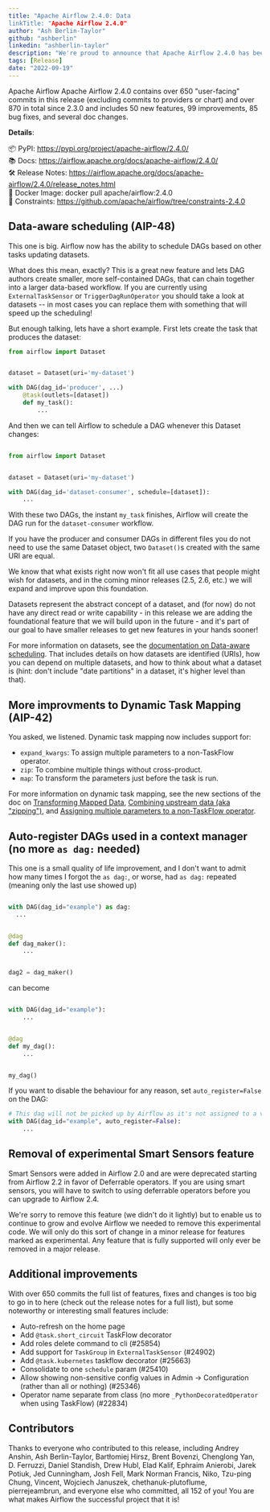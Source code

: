 ```yaml
---
title: "Apache Airflow 2.4.0: Data
linkTitle: "Apache Airflow 2.4.0"
author: "Ash Berlin-Taylor"
github: "ashberlin"
linkedin: "ashberlin-taylor"
description: "We're proud to announce that Apache Airflow 2.4.0 has been released."
tags: [Release]
date: "2022-09-19"
---
```


Apache Airflow
Apache Airflow 2.4.0 contains over 650 "user-facing" commits in this release (excluding commits to providers or chart) and over 870 in total since 2.3.0 and includes 50 new features, 99 improvements, 85 bug fixes, and several doc changes.

**Details**:

📦 PyPI: https://pypi.org/project/apache-airflow/2.4.0/ \
📚 Docs: https://airflow.apache.org/docs/apache-airflow/2.4.0/ \
🛠️ Release Notes: https://airflow.apache.org/docs/apache-airflow/2.4.0/release_notes.html \
🐳 Docker Image: docker pull apache/airflow:2.4.0 \
🚏 Constraints: https://github.com/apache/airflow/tree/constraints-2.4.0

## Data-aware scheduling (AIP-48)

This one is big. Airflow now has the ability to schedule DAGs based on other tasks updating datasets.

What does this mean, exactly? This is a great new feature and lets DAG authors create smaller, more self-contained DAGs, that can chain together into a larger data-based workflow. If you are currently using `ExternalTaskSensor` or `TriggerDagRunOperator` you should take a look at datasets -- in most cases you can replace them with something that will speed up the scheduling!

But enough talking, lets have a short example. First lets create the task that produces the dataset:

```python
from airflow import Dataset


dataset = Dataset(uri='my-dataset')

with DAG(dag_id='producer', ...)
    @task(outlets=[dataset])
    def my_task():
        ...
```

And then we can tell Airflow to schedule a DAG whenever this Dataset changes:

```python

from airflow import Dataset


dataset = Dataset(uri='my-dataset')

with DAG(dag_id='dataset-consumer', schedule=[dataset]):
    ...
```

With these two DAGs, the instant `my_task` finishes, Airflow will create the DAG run for the `dataset-consumer` workflow.

If you have the producer and consumer DAGs in different files you do not need to use the same Dataset object, two `Dataset()`s created with the same URI are equal.

We know that what exists right now won't fit all use cases that people might wish for datasets, and in the coming minor releases (2.5, 2.6, etc.) we will expand and improve upon this foundation.

Datasets represent the abstract concept of a dataset, and (for now) do not have any direct read or write capability - in this release we are adding the foundational feature that we will build upon in the future - and it's part of our goal to have smaller releases to get new features in your hands sooner!

For more information on datasets, see the [documentation on Data-aware scheduling][data-aware-scheduling]. That includes details on how datasets are identified (URIs), how you can depend on multiple datasets, and how to think about what a dataset is (hint: don't include "date partitions" in a dataset, it's higher level than that).

[data-aware-scheduling]: https://airflow.apache.org/docs/apache-airflow/stable/concepts/datasets.html

## More improvments to Dynamic Task Mapping (AIP-42)

You asked, we listened. Dynamic task mapping now includes support for:

- `expand_kwargs`: To assign multiple parameters to a non-TaskFlow operator.
- `zip`: To combine multiple things without cross-product.
- `map`: To transform the parameters just before the task is run.

For more information on dynamic task mapping, see the new sections of the doc on [Transforming Mapped Data][transforming-mapped-data], [Combining upstream data (aka "zipping")][task-mapping-zip], and [Assigning multiple parameters to a non-TaskFlow operator][expand-kwargs].

[task-mapping-zip]: https://airflow.apache.org/docs/apache-airflow/stable/concepts/dynamic-task-mapping.html#combining-upstream-data-aka-zipping
[transforming-mapped-data]: https://airflow.apache.org/docs/apache-airflow/stable/concepts/dynamic-task-mapping.html#transforming-mapped-data
[expand-kwargs]: https://airflow.apache.org/docs/apache-airflow/stable/concepts/dynamic-task-mapping.html#assigning-multiple-parameters-to-a-non-taskflow-operator

## Auto-register DAGs used in a context manager (no more `as dag:` needed)

This one is a small quality of life improvement, and I don't want to admit how many times I forgot the `as dag:`, or worse, had `as dag:` repeated (meaning only the last use showed up)

```python

with DAG(dag_id="example") as dag:
  ...


@dag
def dag_maker():
    ...


dag2 = dag_maker()
```

can become

```python

with DAG(dag_id="example"):
    ...


@dag
def my_dag():
    ...


my_dag()
```

If you want to disable the behaviour for any reason, set `auto_register=False` on the DAG:

```python
# This dag will not be picked up by Airflow as it's not assigned to a variable
with DAG(dag_id="example", auto_register=False):
    ...
```

## Removal of experimental Smart Sensors feature

Smart Sensors were added in Airflow 2.0 and are were deprecated starting from Airflow 2.2 in favor of Deferrable operators. If you are using smart sensors, you will have to switch to using deferrable operators before you can upgrade to Airflow 2.4.

We're sorry to remove this feature (we didn't do it lightly) but to enable us to continue to grow and evolve Airflow we needed to remove this experimental code. We will only do this sort of change in a minor release for features marked as experimental. Any feature that is fully supported will only ever be removed in a major release.

## Additional improvements

With over 650 commits the full list of features, fixes and changes is too big to go in to here (check out the release notes for a full list), but some noteworthy or interesting small features include:

- Auto-refresh on the home page
- Add `@task.short_circuit` TaskFlow decorator
- Add roles delete command to cli (#25854)
- Add support for `TaskGroup` in `ExternalTaskSensor` (#24902)
- Add `@task.kubernetes` taskflow decorator (#25663)
- Consolidate to one `schedule` param (#25410)
- Allow showing non-sensitive config values in Admin -> Configuration (rather than all or nothing) (#25346)
- Operator name separate from class (no more `_PythonDecoratedOperator` when using TaskFlow) (#22834)

## Contributors

Thanks to everyone who contributed to this release, including Andrey Anshin, Ash Berlin-Taylor, Bartłomiej Hirsz, Brent Bovenzi, Chenglong Yan, D. Ferruzzi, Daniel Standish, Drew Hubl, Elad Kalif, Ephraim Anierobi, Jarek Potiuk, Jed Cunningham, Josh Fell, Mark Norman Francis, Niko, Tzu-ping Chung, Vincent, Wojciech Januszek, chethanuk-plutoflume, pierrejeambrun, and everyone else who committed, all 152 of you! You are what makes Airflow the successful project that it is!
